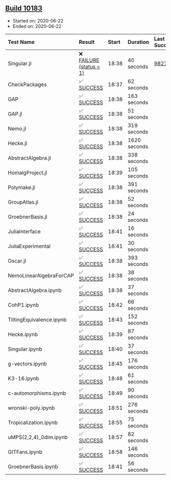 ## [Build 10183](https://oscarci.mathematik.uni-kl.de/job/oscar/10183/)

* Started on: 2020-06-22
* Ended on: 2020-06-22

| Test Name    | Result | Start | Duration | Last Success | First Failure |
|:-------------|:-------|:------|:---------|:-------------|:--------------|
| Singular.jl | ❌ [FAILURE (status = 1)](https://oscarci.mathematik.uni-kl.de/job/oscar/10183/artifact/logs/build-10183/Singular.jl.log) | 18:38 | 40 seconds | [9821](https://oscarci.mathematik.uni-kl.de/job/oscar/9821/) | [9822](https://oscarci.mathematik.uni-kl.de/job/oscar/9822/) |
| CheckPackages | ✅ [SUCCESS](https://oscarci.mathematik.uni-kl.de/job/oscar/10183/artifact/logs/build-10183/CheckPackages.log) | 18:37 | 62 seconds |  |  |
| GAP | ✅ [SUCCESS](https://oscarci.mathematik.uni-kl.de/job/oscar/10183/artifact/logs/build-10183/GAP.log) | 18:38 | 163 seconds |  |  |
| GAP.jl | ✅ [SUCCESS](https://oscarci.mathematik.uni-kl.de/job/oscar/10183/artifact/logs/build-10183/GAP.jl.log) | 18:38 | 51 seconds |  |  |
| Nemo.jl | ✅ [SUCCESS](https://oscarci.mathematik.uni-kl.de/job/oscar/10183/artifact/logs/build-10183/Nemo.jl.log) | 18:38 | 319 seconds |  |  |
| Hecke.jl | ✅ [SUCCESS](https://oscarci.mathematik.uni-kl.de/job/oscar/10183/artifact/logs/build-10183/Hecke.jl.log) | 18:38 | 1620 seconds |  |  |
| AbstractAlgebra.jl | ✅ [SUCCESS](https://oscarci.mathematik.uni-kl.de/job/oscar/10183/artifact/logs/build-10183/AbstractAlgebra.jl.log) | 18:38 | 338 seconds |  |  |
| HomalgProject.jl | ✅ [SUCCESS](https://oscarci.mathematik.uni-kl.de/job/oscar/10183/artifact/logs/build-10183/HomalgProject.jl.log) | 18:39 | 105 seconds |  |  |
| Polymake.jl | ✅ [SUCCESS](https://oscarci.mathematik.uni-kl.de/job/oscar/10183/artifact/logs/build-10183/Polymake.jl.log) | 18:38 | 391 seconds |  |  |
| GroupAtlas.jl | ✅ [SUCCESS](https://oscarci.mathematik.uni-kl.de/job/oscar/10183/artifact/logs/build-10183/GroupAtlas.jl.log) | 18:38 | 52 seconds |  |  |
| GroebnerBasis.jl | ✅ [SUCCESS](https://oscarci.mathematik.uni-kl.de/job/oscar/10183/artifact/logs/build-10183/GroebnerBasis.jl.log) | 18:38 | 24 seconds |  |  |
| JuliaInterface | ✅ [SUCCESS](https://oscarci.mathematik.uni-kl.de/job/oscar/10183/artifact/logs/build-10183/JuliaInterface.log) | 18:41 | 16 seconds |  |  |
| JuliaExperimental | ✅ [SUCCESS](https://oscarci.mathematik.uni-kl.de/job/oscar/10183/artifact/logs/build-10183/JuliaExperimental.log) | 18:41 | 30 seconds |  |  |
| Oscar.jl | ✅ [SUCCESS](https://oscarci.mathematik.uni-kl.de/job/oscar/10183/artifact/logs/build-10183/Oscar.jl.log) | 18:38 | 393 seconds |  |  |
| NemoLinearAlgebraForCAP | ✅ [SUCCESS](https://oscarci.mathematik.uni-kl.de/job/oscar/10183/artifact/logs/build-10183/NemoLinearAlgebraForCAP.log) | 18:38 | 38 seconds |  |  |
| AbstractAlgebra.ipynb | ✅ [SUCCESS](https://oscarci.mathematik.uni-kl.de/job/oscar/10183/artifact/logs/build-10183/AbstractAlgebra.ipynb.log) | 18:38 | 37 seconds |  |  |
| CohP1.ipynb | ✅ [SUCCESS](https://oscarci.mathematik.uni-kl.de/job/oscar/10183/artifact/logs/build-10183/CohP1.ipynb.log) | 18:42 | 66 seconds |  |  |
| TiltingEquivalence.ipynb | ✅ [SUCCESS](https://oscarci.mathematik.uni-kl.de/job/oscar/10183/artifact/logs/build-10183/TiltingEquivalence.ipynb.log) | 18:43 | 152 seconds |  |  |
| Hecke.ipynb | ✅ [SUCCESS](https://oscarci.mathematik.uni-kl.de/job/oscar/10183/artifact/logs/build-10183/Hecke.ipynb.log) | 18:39 | 87 seconds |  |  |
| Singular.ipynb | ✅ [SUCCESS](https://oscarci.mathematik.uni-kl.de/job/oscar/10183/artifact/logs/build-10183/Singular.ipynb.log) | 18:40 | 37 seconds |  |  |
| g-vectors.ipynb | ✅ [SUCCESS](https://oscarci.mathematik.uni-kl.de/job/oscar/10183/artifact/logs/build-10183/g-vectors.ipynb.log) | 18:45 | 176 seconds |  |  |
| K3-16.ipynb | ✅ [SUCCESS](https://oscarci.mathematik.uni-kl.de/job/oscar/10183/artifact/logs/build-10183/K3-16.ipynb.log) | 18:48 | 61 seconds |  |  |
| c-automorphisms.ipynb | ✅ [SUCCESS](https://oscarci.mathematik.uni-kl.de/job/oscar/10183/artifact/logs/build-10183/c-automorphisms.ipynb.log) | 18:49 | 90 seconds |  |  |
| wronski-poly.ipynb | ✅ [SUCCESS](https://oscarci.mathematik.uni-kl.de/job/oscar/10183/artifact/logs/build-10183/wronski-poly.ipynb.log) | 18:51 | 276 seconds |  |  |
| Tropicalization.ipynb | ✅ [SUCCESS](https://oscarci.mathematik.uni-kl.de/job/oscar/10183/artifact/logs/build-10183/Tropicalization.ipynb.log) | 18:55 | 75 seconds |  |  |
| uMPS(2,2,4)_0dim.ipynb | ✅ [SUCCESS](https://oscarci.mathematik.uni-kl.de/job/oscar/10183/artifact/logs/build-10183/uMPS-2-2-4-_0dim.ipynb.log) | 18:57 | 82 seconds |  |  |
| GITFans.ipynb | ✅ [SUCCESS](https://oscarci.mathematik.uni-kl.de/job/oscar/10183/artifact/logs/build-10183/GITFans.ipynb.log) | 18:58 | 146 seconds |  |  |
| GroebnerBasis.ipynb | ✅ [SUCCESS](https://oscarci.mathematik.uni-kl.de/job/oscar/10183/artifact/logs/build-10183/GroebnerBasis.ipynb.log) | 18:41 | 56 seconds |  |  |
